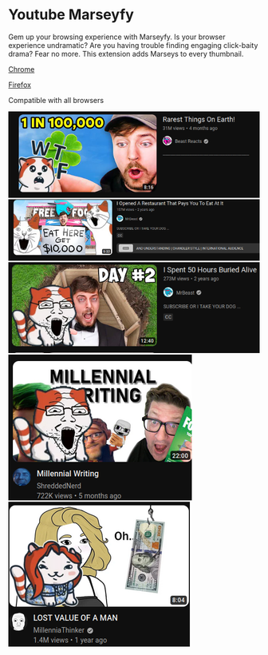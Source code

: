 # Youtube Marseyfy

Gem up your browsing experience with Marseyfy. Is your browser experience undramatic? Are you having trouble finding engaging click-baity drama? Fear no more. This extension adds Marseys to every thumbnail.

[Chrome](https://chrome.google.com/webstore/detail/youtube-jakkify/mclfmbjmhmbhpihicaeleaijidibfbll)

[Firefox](https://addons.mozilla.org/en-US/firefox/addon/youtube-jakkify/)


Compatible with all browsers

![Screenshot 1](img/1.png)
![Screenshot 2](img/2.png)
![Screenshot 2](img/3.png)
![Screenshot 2](img/4.png)
![Screenshot 2](img/5.png)
